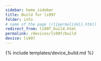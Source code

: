 ```yaml
---
sidebar: home_sidebar
title: Build for ls997
folder: info
# name of the page (/{{permalink}}.html)
redirect_from: ls997_build.html
permalink: /devices/ls997/build
device: ls997
---
```

{% include templates/device_build.md %}
